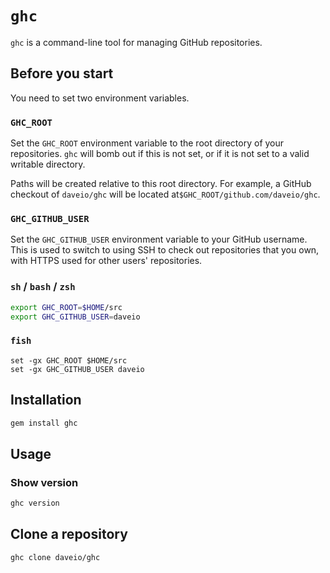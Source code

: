 # `ghc`

`ghc` is a command-line tool for managing GitHub repositories.

## Before you start

You need to set two environment variables.

### `GHC_ROOT`

Set the `GHC_ROOT` environment variable to the root directory of your repositories. `ghc` will bomb out if this is not set, or if it is not set to a valid writable directory.

Paths will be created relative to this root directory. For example, a GitHub checkout of `daveio/ghc` will be located at`$GHC_ROOT/github.com/daveio/ghc`.

### `GHC_GITHUB_USER`

Set the `GHC_GITHUB_USER` environment variable to your GitHub username. This is used to switch to using SSH to check out repositories that you own, with HTTPS used for other users' repositories.

### `sh` / `bash` / `zsh`

```sh
export GHC_ROOT=$HOME/src
export GHC_GITHUB_USER=daveio
```

### `fish`

```fish
set -gx GHC_ROOT $HOME/src
set -gx GHC_GITHUB_USER daveio
```

## Installation

```sh
gem install ghc
```

## Usage

### Show version

```sh
ghc version
```

## Clone a repository

```sh
ghc clone daveio/ghc
```
